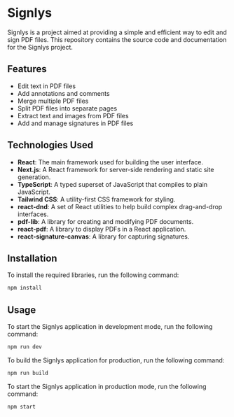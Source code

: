 # Signlys

Signlys is a project aimed at providing a simple and efficient way to edit and sign PDF files. This repository contains the source code and documentation for the Signlys project.

## Features

- Edit text in PDF files
- Add annotations and comments
- Merge multiple PDF files
- Split PDF files into separate pages
- Extract text and images from PDF files
- Add and manage signatures in PDF files

## Technologies Used

- **React**: The main framework used for building the user interface.
- **Next.js**: A React framework for server-side rendering and static site generation.
- **TypeScript**: A typed superset of JavaScript that compiles to plain JavaScript.
- **Tailwind CSS**: A utility-first CSS framework for styling.
- **react-dnd**: A set of React utilities to help build complex drag-and-drop interfaces.
- **pdf-lib**: A library for creating and modifying PDF documents.
- **react-pdf**: A library to display PDFs in a React application.
- **react-signature-canvas**: A library for capturing signatures.

## Installation

To install the required libraries, run the following command:

```bash
npm install
```

## Usage

To start the Signlys application in development mode, run the following command:

```bash
npm run dev
```

To build the Signlys application for production, run the following command:

```bash
npm run build
```

To start the Signlys application in production mode, run the following command:

```bash
npm start
```
